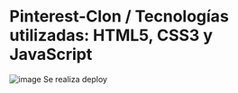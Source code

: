 # Pinterest-Clon / Tecnologías utilizadas: HTML5, CSS3 y JavaScript 
![image](https://user-images.githubusercontent.com/86698059/205677233-f46cc14a-b3d7-43bf-be19-c4a922f439cf.png)
Se realiza deploy 
